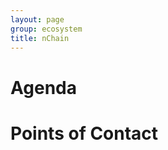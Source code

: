 ```yaml
---
layout: page
group: ecosystem
title: nChain
---
```


Agenda
======

Points of Contact
=================

